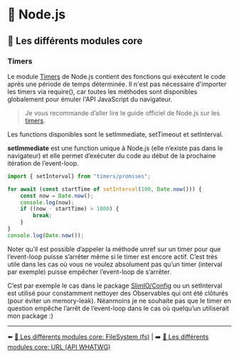 # 🐢 Node.js

## 🌟 Les différents modules core

### Timers

Le module [Timers](https://nodejs.org/api/timers.html) de Node.js contient des fonctions qui exécutent le code après une période de temps déterminée. Il n'est pas nécessaire d'importer les timers via require(), car toutes les méthodes sont disponibles globalement pour émuler l'API JavaScript du navigateur.

> Je vous recommande d’aller lire le guide officiel de Node.js sur les [timers](https://nodejs.org/en/docs/guides/timers-in-node/).


Les functions disponibles sont le setImmediate, setTimeout et setInterval.

**setImmediate** est une function unique à Node.js (elle n’existe pas dans le navigateur) et elle permet d’exécuter du code au début de la prochaine itération de l’event-loop.

```js
import { setInterval} from "timers/promises";

for await (const startTime of setInterval(100, Date.now())) {
    const now = Date.now();
    console.log(now);
    if ((now - startTime) > 1000) {
        break;
    }
}
console.log(Date.now());
```

Noter qu’il est possible d’appeler la méthode unref sur un timer pour que l’event-loop puisse s’arrêter même si le timer est encore actif. C’est très utile dans les cas où vous ne voulez absolument pas qu’un timer (interval par exemple) puisse empêcher l’event-loop de s’arrêter.

C’est par exemple le cas dans le package [SlimIO/Config](https://github.com/SlimIO/Config/blob/master/src/config.class.js#L272) ou un setInterval est utilisé pour constamment nettoyer des Observables qui ont été clôturés (pour éviter un memory-leak). Néanmoins je ne souhaite pas que le timer en question empêche l’arrêt de l’event-loop dans le cas où quelqu’un utiliserait mon package :) 

---

⬅️ [🌟 Les différents modules core: FileSystem (fs)](./fs.md) |
➡️ [🌟 Les différents modules core: URL (API WHATWG)](./url.md)
